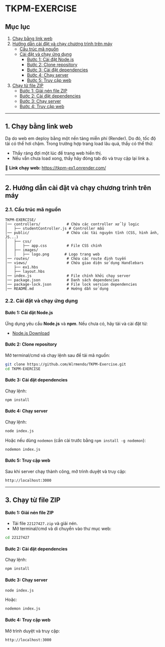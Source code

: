 # TKPM-EXERCISE

## Mục lục
1. [Chạy bằng link web](#1-chạy-bằng-link-web)
2. [Hướng dẫn cài đặt và chạy chương trình trên máy](#2-hướng-dẫn-cài-đặt-và-chạy-chương-trình-trên-máy)
   - [Cấu trúc mã nguồn](#21-cấu-trúc-mã-nguồn)
   - [Cài đặt và chạy ứng dụng](#22-cài-đặt-và-chạy-ứng-dụng)
     - [Bước 1: Cài đặt Node.js](#bước-1-cài-đặt-nodejs)
     - [Bước 2: Clone repository](#bước-2-clone-repository)
     - [Bước 3: Cài đặt dependencies](#bước-3-cài-đặt-dependencies)
     - [Bước 4: Chạy server](#bước-4-chạy-server)
     - [Bước 5: Truy cập web](#bước-5-truy-cập-web)
3. [Chạy từ file ZIP](#3-chạy-từ-file-zip)
   - [Bước 1: Giải nén file ZIP](#bước-1-giải-nén-file-zip)
   - [Bước 2: Cài đặt dependencies](#bước-2-cài-đặt-dependencies)
   - [Bước 3: Chạy server](#bước-3-chạy-server)
   - [Bước 4: Truy cập web](#bước-4-truy-cập-web)

---

## 1. Chạy bằng link web
Dạ do web em deploy bằng một nền tảng miễn phí (Render). Do đó, tốc độ tải có thể hơi chậm. Trong trường hợp trang load lâu quá, thầy có thể thử:
- Thầy ráng đợi một lúc để trang web hiển thị.
- Nếu vẫn chưa load xong, thầy hãy đóng tab đó và truy cập lại link ạ.

🔗 **Link chạy web:** https://tkpm-ex1.onrender.com/

---

## 2. Hướng dẫn cài đặt và chạy chương trình trên máy

### 2.1. Cấu trúc mã nguồn

```
TKPM-EXERCISE/
│── controllers/            # Chứa các controller xử lý logic
│   ├── studentController.js # Controller mẫu
│── public/                 # Chứa các tài nguyên tĩnh (CSS, hình ảnh, JS...)
│   ├── css/
│   │   ├── app.css         # File CSS chính
│   ├── images/
│   │   ├── logo.png       # Logo trang web
│── routes/                 # Chứa các route định tuyến
│── views/                  # Chứa giao diện sử dụng Handlebars
│   ├── ex1.hbs
│   ├── layout.hbs
│── index.js                # File chính khởi chạy server
│── package.json            # Danh sách dependencies
│── package-lock.json       # File lock version dependencies
│── README.md               # Hướng dẫn sử dụng
```

### 2.2. Cài đặt và chạy ứng dụng

#### Bước 1: Cài đặt Node.js
Ứng dụng yêu cầu **Node.js** và **npm**. Nếu chưa có, hãy tải và cài đặt từ:
- [Node.js Download](https://nodejs.org/)

#### Bước 2: Clone repository
Mở terminal/cmd và chạy lệnh sau để tải mã nguồn:
```sh
git clone https://github.com/Alrmendo/TKPM-Exercise.git
cd TKPM-EXERCISE
```

#### Bước 3: Cài đặt dependencies
Chạy lệnh:
```sh
npm install
```

#### Bước 4: Chạy server
Chạy lệnh:
```sh
node index.js
```
Hoặc nếu dùng `nodemon` (cần cài trước bằng `npm install -g nodemon`):
```sh
nodemon index.js
```

#### Bước 5: Truy cập web
Sau khi server chạy thành công, mở trình duyệt và truy cập:
```
http://localhost:3000
```
---

## 3. Chạy từ file ZIP

#### Bước 1: Giải nén file ZIP
- Tải file `22127427.zip` và giải nén.
- Mở terminal/cmd và di chuyển vào thư mục web:
```sh
cd 22127427
```

#### Bước 2: Cài đặt dependencies
Chạy lệnh:
```sh
npm install
```

#### Bước 3: Chạy server
```sh
node index.js
```
Hoặc:
```sh
nodemon index.js
```

#### Bước 4: Truy cập web
Mở trình duyệt và truy cập:
```
http://localhost:3000
```